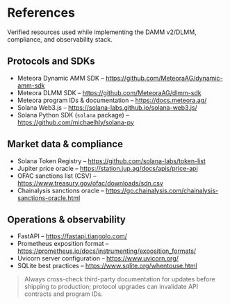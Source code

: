# References

Verified resources used while implementing the DAMM v2/DLMM, compliance, and observability stack.

## Protocols and SDKs

* Meteora Dynamic AMM SDK – https://github.com/MeteoraAG/dynamic-amm-sdk
* Meteora DLMM SDK – https://github.com/MeteoraAG/dlmm-sdk
* Meteora program IDs & documentation – https://docs.meteora.ag/
* Solana Web3.js – https://solana-labs.github.io/solana-web3.js/
* Solana Python SDK (`solana` package) – https://github.com/michaelhly/solana-py

## Market data & compliance

* Solana Token Registry – https://github.com/solana-labs/token-list
* Jupiter price oracle – https://station.jup.ag/docs/apis/price-api
* OFAC sanctions list (CSV) – https://www.treasury.gov/ofac/downloads/sdn.csv
* Chainalysis sanctions oracle – https://go.chainalysis.com/chainalysis-sanctions-oracle.html

## Operations & observability

* FastAPI – https://fastapi.tiangolo.com/
* Prometheus exposition format – https://prometheus.io/docs/instrumenting/exposition_formats/
* Uvicorn server configuration – https://www.uvicorn.org/
* SQLite best practices – https://www.sqlite.org/whentouse.html

> Always cross-check third-party documentation for updates before shipping to production; protocol upgrades can invalidate API
> contracts and program IDs.
